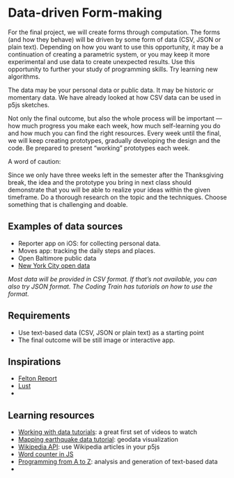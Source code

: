# Data-driven Form-making

For the final project, we will create forms through computation. The forms (and how they behave) will be driven by some form of data (CSV, JSON or plain text). Depending on how you want to use this opportunity, it may be a continuation of creating a parametric system, or you may keep it more experimental and use data to create unexpected results. Use this opportunity to further your study of programming skills. Try learning new algorithms.

The data may be your personal data or public data. It may be historic or momentary data. We have already looked at how CSV data can be used in p5js sketches. 

Not only the final outcome, but also the whole process will be important — how much progress you make each week, how much self-learning you do and how much you can find the right resources. Every week until the final, we will keep creating prototypes, gradually developing the design and the code. Be prepared to present “working” prototypes each week.

A word of caution: 

Since we only have three weeks left in the semester after the Thanksgiving break, the idea and the prototype you bring in next class should demonstrate that you will be able to realize your ideas within the given timeframe. Do a thorough research on the topic and the techniques. Choose something that is challenging and doable.

## Examples of data sources
- Reporter app on iOS: for collecting personal data.
- Moves app: tracking the daily steps and places.
- Open Baltimore public data
- [New York City open data](https://opendata.cityofnewyork.us)

*Most data will be provided in CSV format. If that’s not available, you can also try JSON format. The Coding Train has tutorials on how to use the format.*

## Requirements
- Use text-based data (CSV, JSON or plain text) as a starting point
- The final outcome will be still image or interactive app.

## Inspirations
- [Felton Report](http://feltron.com/FAR14.html)
- [Lust](https://lust.nl/#medium-Visualization)
- 

## Learning resources
- [Working with data tutorials](https://www.youtube.com/watch?v=rJaXOFfwGVw&list=PLRqwX-V7Uu6a-SQiI4RtIwuOrLJGnel0r): a great first set of videos to watch
- [Mapping earthquake data tutorial](https://www.youtube.com/watch?v=ZiYdOwOrGyc): geodata visualization
- [Wikipedia API](https://www.youtube.com/watch?v=RPz75gcHj18): use Wikipedia articles in your p5js
- [Word counter in JS](https://www.youtube.com/watch?v=unm0BLor8aE)
- [Programming from A to Z](http://shiffman.net/a2z/): analysis and generation of text-based data
- 
